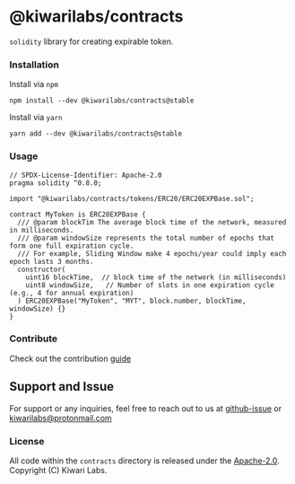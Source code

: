 # @kiwarilabs/contracts

`solidity` library for creating expirable token.

### Installation

Install via `npm`
``` shell
npm install --dev @kiwarilabs/contracts@stable
```
Install via `yarn`
``` shell
yarn add --dev @kiwarilabs/contracts@stable
```

### Usage
```solidity
// SPDX-License-Identifier: Apache-2.0
pragma solidity ^0.8.0;

import "@kiwarilabs/contracts/tokens/ERC20/ERC20EXPBase.sol";

contract MyToken is ERC20EXPBase {
  /// @param blockTim The average block time of the network, measured in milliseconds.
  /// @param windowSize represents the total number of epochs that form one full expiration cycle.  
  /// For example, Sliding Window make 4 epochs/year could imply each epoch lasts 3 months.
  constructor(
    uint16 blockTime,  // block time of the network (in milliseconds)
    uint8 windowSize,   // Number of slots in one expiration cycle (e.g., 4 for annual expiration)
  ) ERC20EXPBase("MyToken", "MYT", block.number, blockTime, windowSize) {}
}
```

### Contribute

Check out the contribution [guide](CONTRIBUTING.md)

## Support and Issue

For support or any inquiries, feel free to reach out to us at [github-issue](https://github.com/Kiwari-Labs/kiwari-labs-contracts/issues) or kiwarilabs@protonmail.com

### License

All code within the `contracts` directory is released under the [Apache-2.0](LICENSE).  
Copyright (C) Kiwari Labs. 
